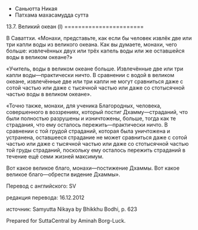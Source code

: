 









* Саньютта Никая
* Патхама махасамудда сутта


13\.7\. Великий океан \(I\)
\=\=\=\=\=\=\=\=\=\=\=\=\=\=\=\=\=\=\=\=\=\=\=



В Саваттхи\. «Монахи, представьте, как если бы человек извлёк две или три капли воды из великого океана\. Как вы думаете, монахи, чего больше: извлечённых двух или трёх капель воды или же оставшейся воды в великом океане?»


«Учитель, воды в великом океане больше\. Извлечённые две или три капли воды—практически ничто\. В сравнении с водой в великом океане, извлечённые две или три капли не могут сравниться даже с сотой частью или даже с тысячной частью или даже со стотысячной частью воды в великом океане»\.


«Точно также, монахи, для ученика Благородных, человека, совершенного в воззрениях, который постиг Дхамму—страданий, что были полностью разрушены и изничтожены, больше, тогда как те страдания, что ему осталось пережить—практически ничто\. В сравнении с той грудой страданий, которая была уничтожена и устранена, оставшееся страдание не может сравниться даже с сотой частью или даже с тысячной частью или даже со стотысячной частью той груды страданий, поскольку ему осталось пережить страданий в течение ещё семи жизней максимум\.


Вот какое великое благо, монахи—постижение Дхаммы\. Вот какое великое благо—обрести видение Дхаммы»\.



Перевод с английского: SV


редакция перевода: 16\.12\.2012


источник: Samyutta Nikaya by Bhikkhu Bodhi, p\. 623


Prepared for SuttaCentral by Aminah Borg\-Luck\.






